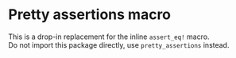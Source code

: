 # Pretty assertions macro

This is a drop-in replacement for the inline `assert_eq!` macro.  
Do not import this package directly, use `pretty_assertions` instead.
